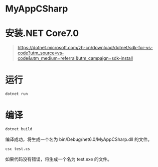# MyAppCSharp




# 安装.NET Core7.0
>https://dotnet.microsoft.com/zh-cn/download/dotnet/sdk-for-vs-code?utm_source=vs-code&utm_medium=referral&utm_campaign=sdk-install

# 运行
```shell
dotnet run
```


# 编译
```bash
dotnet build
```
编译成功，将生成一个名为 bin/Debug/net6.0/MyAppCSharp.dll 的文件。

```bash
csc test.cs
```
如果代码没有错误，将生成一个名为 test.exe 的文件。


